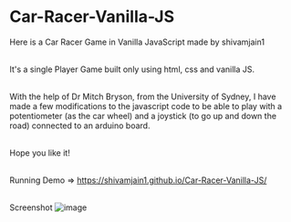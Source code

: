 # Car-Racer-Vanilla-JS

Here is a Car Racer Game in Vanilla JavaScript made by shivamjain1<br/><br/>

It's a single Player Game built only using html, css and vanilla JS. <br/><br/>

With the help of Dr Mitch Bryson, from the University of Sydney, I have made a few modifications to the javascript code to be able to play with a potentiometer (as the car wheel) and a joystick (to go up and down the road) connected to an arduino board. <br/><br/>

Hope you like it! <br/><br/>

Running Demo => https://shivamjain1.github.io/Car-Racer-Vanilla-JS/ <br/><br/>

Screenshot
![image](https://user-images.githubusercontent.com/28086341/102107142-66a37f80-3e57-11eb-8533-41bbb190177c.png)
